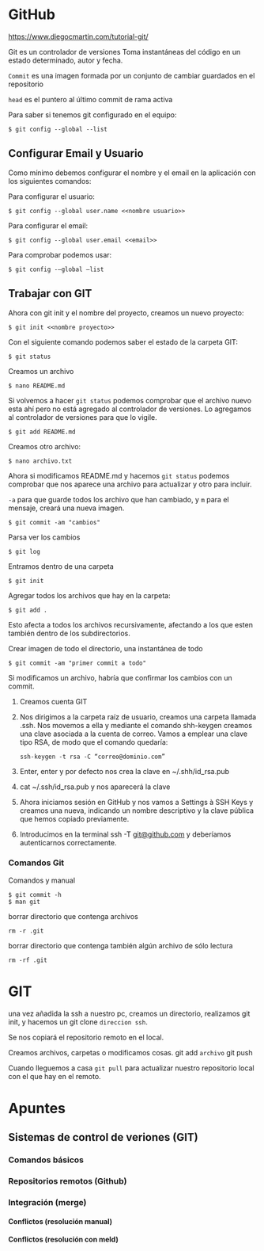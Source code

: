 # GitHub
https://www.diegocmartin.com/tutorial-git/

Git es un controlador de versiones
Toma instantáneas del código en un estado determinado, autor y fecha.

`Commit` es una imagen formada por un conjunto de cambiar guardados en el repositorio

`head` es el puntero al último commit de rama activa

Para saber si tenemos git configurado en el equipo:
~~~
$ git config --global --list 
~~~

## Configurar Email y Usuario

Como mínimo debemos configurar el nombre y el email en la aplicación con los siguientes comandos:

Para configurar el usuario:
~~~
$ git config --global user.name <<nombre usuario>>
~~~

Para configurar el email:
~~~
$ git config --global user.email <<email>>
~~~

Para comprobar podemos usar:

~~~
$ git config -–global –list
~~~

## Trabajar con GIT

Ahora con git init y el nombre del proyecto, creamos un nuevo proyecto:
~~~
$ git init <<nombre proyecto>>
~~~

Con el siguiente comando podemos saber el estado de la carpeta GIT:
~~~
$ git status
~~~


Creamos un archivo
~~~
$ nano README.md
~~~
Si volvemos a hacer `git status` podemos comprobar que el archivo nuevo esta ahí pero no está agregado al controlador de versiones. Lo agregamos al controlador de versiones para que lo vigile.

~~~
$ git add README.md
~~~

Creamos otro archivo:
~~~
$ nano archivo.txt
~~~

Ahora si modificamos README.md y hacemos `git status` podemos comprobar que nos aparece una archivo para actualizar y otro para incluir.

`-a` para que guarde todos los archivo que han cambiado, y `m` para el mensaje, creará una nueva imagen.

~~~
$ git commit -am "cambios"
~~~

Parsa ver los cambios
~~~
$ git log
~~~

Entramos dentro de una carpeta
~~~
$ git init
~~~

Agregar todos los archivos que hay en la carpeta:
~~~
$ git add .
~~~
Esto afecta a todos los archivos recursivamente, afectando a los que esten también dentro de los subdirectorios.

Crear imagen de todo el directorio, una instantánea de todo
~~~
$ git commit -am "primer commit a todo"
~~~

Si modificamos un archivo, habría que confirmar los cambios con un commit.

1. Creamos cuenta GIT
2. Nos dirigimos a la carpeta raíz de usuario, creamos una carpeta llamada .ssh. Nos movemos a ella y mediante el comando shh-keygen creamos una clave asociada a la cuenta de correo. Vamos a emplear una clave tipo RSA, de modo que el comando quedaría:
    ~~~~
    ssh-keygen -t rsa -C “correo@dominio.com”
    ~~~~

3. Enter, enter y por defecto nos crea la clave en ~/.shh/id_rsa.pub
4. cat ~/.ssh/id_rsa.pub y nos aparecerá la clave
5. Ahora iniciamos sesión en GitHub y nos vamos a Settings à SSH Keys y creamos una nueva, indicando un nombre descriptivo y la clave pública que hemos copiado previamente.
6. Introducimos en la terminal ssh -T git@github.com y deberíamos autenticarnos correctamente.



### Comandos Git
Comandos y manual
~~~
$ git commit -h 
$ man git 
~~~

borrar directorio que contenga archivos
~~~
rm -r .git
~~~
borrar directorio que contenga también algún archivo de sólo lectura
~~~
rm -rf .git
~~~




# GIT
una vez añadida la ssh a nuestro pc, creamos un directorio, realizamos git init, y hacemos un git clone `direccion ssh`.

Se nos copiará el repositorio remoto en el local.

Creamos archivos, carpetas o modificamos cosas.
git add `archivo`
git push

Cuando lleguemos a casa `git pull` para actualizar nuestro repositorio local con el que hay en el remoto.

# Apuntes
## Sistemas de control de veriones (GIT)
### Comandos básicos
### Repositorios remotos (Github)

### Integración (merge)

#### Conflictos (resolución manual)
#### Conflictos (resolución con meld)

